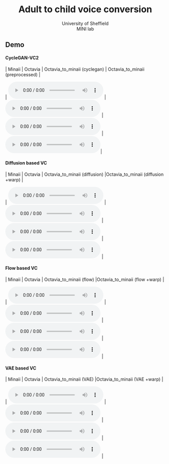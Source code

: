 # <center> Adult to child voice conversion </center>

<center> University of Sheffield </center>

<center> MINI lab </center>

 
<!--  ### Introduction-->

  
<!-- ## Model Overview-->
<!--img src="imgs/model.png" alt="My architecture diagram" /-->


## Demo
#### CycleGAN-VC2
| Minaii | Octavia | Octavia_to_minaii (cyclegan) | Octavia_to_minaii (preprocessed) | 

| <audio src="audios/gan_Minaii_TF064.wav" controls preload></audio> | <audio src="audios/gan_Octavia_TF064.wav" controls preload></audio> | <audio src="audios/Octavia_TF064_vc.wav" controls preload></audio> | <audio src="audios/Octavia_TF064_warp.wav" controls preload></audio>|


#### Diffusion based VC
| Minaii | Octavia | Octavia_to_minaii (diffusion) |Octavia_to_minaii (diffusion +warp) | 

| <audio src="audios/diff_Minaii_TF064.wav" controls preload></audio> | <audio src="audios/diff_Octavia_TF064.wav" controls preload></audio> | <audio src="audios/diff_Octavia_TF064_converted496.wav" controls preload></audio> | <audio src="audios/diff_Octavia_TF064_warp.wav" controls preload></audio> |

#### Flow based VC
| Minaii | Octavia | Octavia_to_minaii (flow) |Octavia_to_minaii (flow +warp) | 

| <audio src="audios/blow_minaii_james_52.wav" controls preload></audio> | <audio src="audios/blow_octavia_james_52.wav" controls preload></audio> | <audio src="audios/Octavia_james_blow_vc.wav" controls preload></audio> | <audio src="audios/Octavia_james_blow_warp.wav" controls preload></audio> |

#### VAE based VC
| Minaii | Octavia | Octavia_to_minaii (VAE) |Octavia_to_minaii (VAE +warp) | 

| <audio src="audios/Minaii_TF065.wav" controls preload></audio> | <audio src="audios/Octavia_TF065.wav" controls preload></audio> | <audio src="audios/Octavia_TF065_diff_vc.wav" controls preload></audio> | <audio src="audios/Octavia_TF065_diff_warp.wav" controls preload></audio> |




